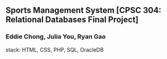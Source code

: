 ## Sports Management System [CPSC 304: Relational Databases Final Project]
### Eddie Chong, Julia You, Ryan Gao

stack: HTML, CSS, PHP, SQL, OracleDB

